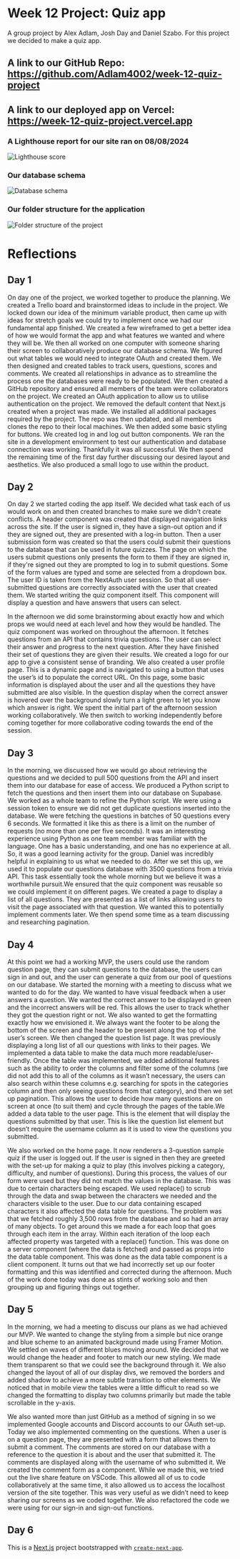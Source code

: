 # Week 12 Project: Quiz app

A group project by Alex Adlam, Josh Day and Daniel Szabo. For this project we decided to make a quiz app.

## A link to our GitHub Repo: https://github.com/Adlam4002/week-12-quiz-project

## A link to our deployed app on Vercel: https://week-12-quiz-project.vercel.app

### A Lighthouse report for our site ran on 08/08/2024

![Lighthouse score](/public/Thursday%20Lighthouse%20score.png)

### Our database schema

![Database schema](/public/week%2012%20schema.png)

### Our folder structure for the application

![Folder structure of the project](/public/Folder%20structure.png)

# Reflections

## Day 1

On day one of the project, we worked together to produce the planning. We created a Trello board and brainstormed ideas to include in the project. We locked down our idea of the minimum variable product, then came up with ideas for stretch goals we could try to implement once we had our fundamental app finished. We created a few wireframed to get a better idea of how we would format the app and what features we wanted and where they will be. We then all worked on one computer with someone sharing their screen to collaboratively produce our database schema. We figured out what tables we would need to integrate OAuth and created them. We then designed and created tables to track users, questions, scores and comments. We created all relationships in advance as to streamline the process one the databases were ready to be populated. We then created a GitHub repository and ensured all members of the team were collaborators on the project. We created an OAuth application to allow us to utilise authentication on the project. We removed the default content that Next.js created when a project was made. We installed all additional packages required by the project. The repo was then updated, and all members clones the repo to their local machines. We then added some basic styling for buttons. We created log in and log out button components. We ran the site in a development environment to test our authentication and database connection was working. Thankfully it was all successful. We then spend the remaining time of the first day further discussing our desired layout and aesthetics. We also produced a small logo to use within the product.

## Day 2

On day 2 we started coding the app itself. We decided what task each of us would work on and then created branches to make sure we didn’t create conflicts. A header component was created that displayed navigation links across the site. If the user is signed in, they have a sign-out option and if they are signed out, they are presented with a log-in button. Then a user submission form was created so that the users could submit their questions to the database that can be used in future quizzes. The page on which the users submit questions only presents the form to them if they are signed in, if they're signed out they are prompted to log in to submit questions. Some of the form values are typed and some are selected from a dropdown box. The user ID is taken from the NextAuth user session. So that all user-submitted questions are correctly associated with the user that created them. We started writing the quiz component itself. This component will display a question and have answers that users can select.

In the afternoon we did some brainstorming about exactly how and which props we would need at each level and how they would be handled. The quiz component was worked on throughout the afternoon. It fetches questions from an API that contains trivia questions. The user can select their answer and progress to the next question. After they have finished their set of questions they are given their results. We created a logo for our app to give a consistent sense of branding. We also created a user profile page. This is a dynamic page and is navigated to using a button that uses the user’s id to populate the correct URL. On this page, some basic information is displayed about the user and all the questions they have submitted are also visible. In the question display when the correct answer is hovered over the background slowly turn a light green to let you know which answer is right. We spent the initial part of the afternoon session working collaboratively. We then switch to working independently before coming together for more collaborative coding towards the end of the session.

## Day 3

In the morning, we discussed how we would go about retrieving the questions and we decided to pull 500 questions from the API and insert them into our database for ease of access. We produced a Python script to fetch the questions and then insert them into our database on Supabase. We worked as a whole team to refine the Python script. We were using a session token to ensure we did not get duplicate questions inserted into the database. We were fetching the questions in batches of 50 questions every 6 seconds. We formatted it like this as there is a limit on the number of requests (no more than one per five seconds). It was an interesting experience using Python as one team member was familiar with the language. One has a basic understanding, and one has no experience at all. So, it was a good learning activity for the group. Daniel was incredibly helpful in explaining to us what we needed to do. After we set this up, we used it to populate our questions database with 3500 questions from a trivia API. This task essentially took the whole morning but we believe it was a worthwhile pursuit.We ensured that the quiz component was reusable so we could implement it on different pages. We created a page to display a list of all questions. They are presented as a list of links allowing users to visit the page associated with that question. We wanted this to potentially implement comments later. We then spend some time as a team discussing and researching pagination.

## Day 4

At this point we had a working MVP, the users could use the random question page, they can submit questions to the database, the users can sign in and out, and the user can generate a quiz from our pool of questions on our database. We started the morning with a meeting to discuss what we wanted to do for the day. We wanted to have visual feedback when a user answers a question. We wanted the correct answer to be displayed in green and the incorrect answers will be red. This allows the user to track whether they got the question right or not. We also wanted to get the formatting exactly how we envisioned it. We always want the footer to be along the bottom of the screen and the header to be present along the top of the user’s screen. We then changed the question list page. It was previously displaying a long list of all our questions with links to their pages. We implemented a data table to make the data much more readable/user-friendly. Once the table was implemented, we added additional features such as the ability to order the columns and filter some of the columns (we did not add this to all of the columns as it wasn’t necessary, the users can also search within these columns e.g. searching for spots in the categories column and then only seeing questions from that category), and then we set up pagination. This allows the user to decide how many questions are on screen at once (to suit them) and cycle through the pages of the table.We added a data table to the user page. This is the element that will display the questions submitted by that user. This is like the question list element but doesn’t require the username column as it is used to view the questions you submitted.

We also worked on the home page. It now renderers a 3-question sample quiz if the user is logged out. If the user is signed in then they are greeted with the set-up for making a quiz to play (this involves picking a category, difficulty, and number of questions). During this process, the values of our form were used but they did not match the values in the database. This was due to certain characters being escaped. We used replace() to scrub through the data and swap between the characters we needed and the characters visible to the user. Due to our data containing escaped characters it also affected the data table for questions. The problem was that we fetched roughly 3,500 rows from the database and so had an array of many objects. To get around this we made a for each loop that goes through each item in the array. Within each iteration of the loop each affected property was targeted with a replace() function. This was done on a server component (where the data is fetched) and passed as props into the data table component. This was done as the data table component is a client component. It turns out that we had incorrectly set up our footer formatting and this was identified and corrected during the afternoon. Much of the work done today was done as stints of working solo and then grouping up and figuring things out together.

## Day 5

In the morning, we had a meeting to discuss our plans as we had achieved our MVP. We wanted to change the styling from a simple but nice orange and blue scheme to an animated background made using Framer Motion. We settled on waves of different blues moving around. We decided that we would change the header and footer to match our new styling. We made them transparent so that we could see the background through it. We also changed the layout of all of our display divs, we removed the borders and added shadow to achieve a more subtle transition to other elements. We noticed that in mobile view the tables were a little difficult to read so we changed the formatting to display two columns primarily but made the table scrollable in the y-axis.

We also wanted more than just GitHub as a method of signing in so we implemented Google accounts and Discord accounts to our OAuth set-up. Today we also implemented commenting on the questions. When a user is on a question page, they are presented with a form that allows them to submit a comment. The comments are stored on our database with a reference to the question it is about and the user that submitted it. The comments are displayed along with the username of who submitted it. We created the comment form as a component. While we made this, we tried out the live share feature on VSCode. This allowed all of us to code collaboratively at the same time, it also allowed us to access the localhost version of the site together. This was very useful as we didn’t need to keep sharing our screens as we coded together. We also refactored the code we were using for our sign-in and sign-out functions.

## Day 6

This is a [Next.js](https://nextjs.org/) project bootstrapped with [`create-next-app`](https://github.com/vercel/next.js/tree/canary/packages/create-next-app).
